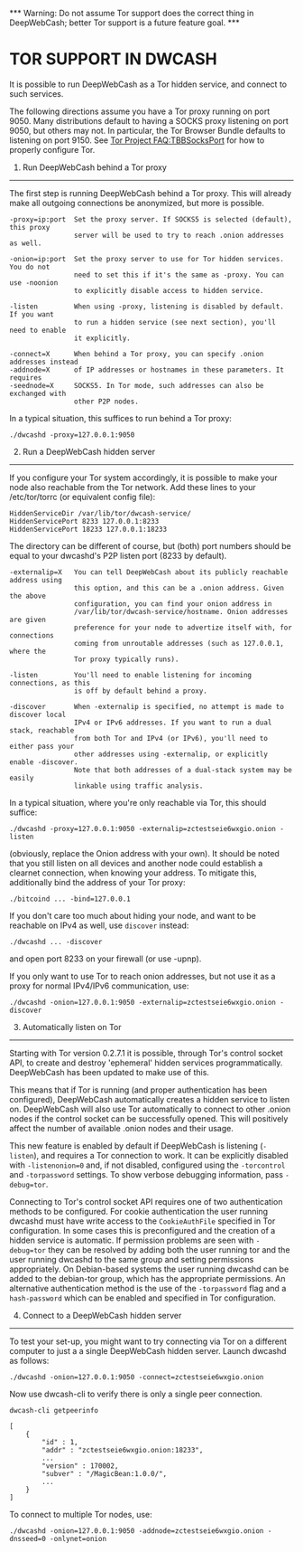 *** Warning: Do not assume Tor support does the correct thing in DeepWebCash; better Tor support is a future feature goal. ***

TOR SUPPORT IN DWCASH
====================

It is possible to run DeepWebCash as a Tor hidden service, and connect to such services.

The following directions assume you have a Tor proxy running on port 9050. Many distributions default to having a SOCKS proxy listening on port 9050, but others may not. In particular, the Tor Browser Bundle defaults to listening on port 9150. See [Tor Project FAQ:TBBSocksPort](https://www.torproject.org/docs/faq.html.en#TBBSocksPort) for how to properly
configure Tor.


1. Run DeepWebCash behind a Tor proxy
-------------------------------

The first step is running DeepWebCash behind a Tor proxy. This will already make all
outgoing connections be anonymized, but more is possible.

	-proxy=ip:port  Set the proxy server. If SOCKS5 is selected (default), this proxy
	                server will be used to try to reach .onion addresses as well.

	-onion=ip:port  Set the proxy server to use for Tor hidden services. You do not
	                need to set this if it's the same as -proxy. You can use -noonion
	                to explicitly disable access to hidden service.

	-listen         When using -proxy, listening is disabled by default. If you want
	                to run a hidden service (see next section), you'll need to enable
	                it explicitly.

	-connect=X      When behind a Tor proxy, you can specify .onion addresses instead
	-addnode=X      of IP addresses or hostnames in these parameters. It requires
	-seednode=X     SOCKS5. In Tor mode, such addresses can also be exchanged with
	                other P2P nodes.

In a typical situation, this suffices to run behind a Tor proxy:

	./dwcashd -proxy=127.0.0.1:9050


2. Run a DeepWebCash hidden server
----------------------------

If you configure your Tor system accordingly, it is possible to make your node also
reachable from the Tor network. Add these lines to your /etc/tor/torrc (or equivalent
config file):

	HiddenServiceDir /var/lib/tor/dwcash-service/
	HiddenServicePort 8233 127.0.0.1:8233
	HiddenServicePort 18233 127.0.0.1:18233

The directory can be different of course, but (both) port numbers should be equal to
your dwcashd's P2P listen port (8233 by default).

	-externalip=X   You can tell DeepWebCash about its publicly reachable address using
	                this option, and this can be a .onion address. Given the above
	                configuration, you can find your onion address in
	                /var/lib/tor/dwcash-service/hostname. Onion addresses are given
	                preference for your node to advertize itself with, for connections
	                coming from unroutable addresses (such as 127.0.0.1, where the
	                Tor proxy typically runs).

	-listen         You'll need to enable listening for incoming connections, as this
	                is off by default behind a proxy.

	-discover       When -externalip is specified, no attempt is made to discover local
	                IPv4 or IPv6 addresses. If you want to run a dual stack, reachable
	                from both Tor and IPv4 (or IPv6), you'll need to either pass your
	                other addresses using -externalip, or explicitly enable -discover.
	                Note that both addresses of a dual-stack system may be easily
	                linkable using traffic analysis.

In a typical situation, where you're only reachable via Tor, this should suffice:

	./dwcashd -proxy=127.0.0.1:9050 -externalip=zctestseie6wxgio.onion -listen

(obviously, replace the Onion address with your own). It should be noted that you still
listen on all devices and another node could establish a clearnet connection, when knowing
your address. To mitigate this, additionally bind the address of your Tor proxy:

	./bitcoind ... -bind=127.0.0.1

If you don't care too much about hiding your node, and want to be reachable on IPv4
as well, use `discover` instead:

	./dwcashd ... -discover

and open port 8233 on your firewall (or use -upnp).

If you only want to use Tor to reach onion addresses, but not use it as a proxy
for normal IPv4/IPv6 communication, use:

	./dwcashd -onion=127.0.0.1:9050 -externalip=zctestseie6wxgio.onion -discover


3. Automatically listen on Tor
--------------------------------

Starting with Tor version 0.2.7.1 it is possible, through Tor's control socket
API, to create and destroy 'ephemeral' hidden services programmatically.
DeepWebCash has been updated to make use of this.

This means that if Tor is running (and proper authentication has been configured),
DeepWebCash automatically creates a hidden service to listen on. DeepWebCash will also use Tor
automatically to connect to other .onion nodes if the control socket can be
successfully opened. This will positively affect the number of available .onion
nodes and their usage.

This new feature is enabled by default if DeepWebCash is listening (`-listen`), and
requires a Tor connection to work. It can be explicitly disabled with `-listenonion=0`
and, if not disabled, configured using the `-torcontrol` and `-torpassword` settings.
To show verbose debugging information, pass `-debug=tor`.

Connecting to Tor's control socket API requires one of two authentication methods to be 
configured. For cookie authentication the user running dwcashd must have write access 
to the `CookieAuthFile` specified in Tor configuration. In some cases this is 
preconfigured and the creation of a hidden service is automatic. If permission problems 
are seen with `-debug=tor` they can be resolved by adding both the user running tor and 
the user running dwcashd to the same group and setting permissions appropriately. On 
Debian-based systems the user running dwcashd can be added to the debian-tor group, 
which has the appropriate permissions. An alternative authentication method is the use 
of the `-torpassword` flag and a `hash-password` which can be enabled and specified in 
Tor configuration.


4. Connect to a DeepWebCash hidden server
-----------------------------------

To test your set-up, you might want to try connecting via Tor on a different computer to just a
a single DeepWebCash hidden server. Launch dwcashd as follows:

	./dwcashd -onion=127.0.0.1:9050 -connect=zctestseie6wxgio.onion

Now use dwcash-cli to verify there is only a single peer connection.

	dwcash-cli getpeerinfo

	[
	    {
	        "id" : 1,
	        "addr" : "zctestseie6wxgio.onion:18233",
	        ...
	        "version" : 170002,
	        "subver" : "/MagicBean:1.0.0/",
	        ...
	    }
	]

To connect to multiple Tor nodes, use:

	./dwcashd -onion=127.0.0.1:9050 -addnode=zctestseie6wxgio.onion -dnsseed=0 -onlynet=onion
